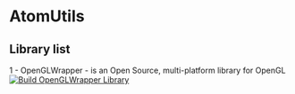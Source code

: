 # AtomUtils

## Library list

1 - OpenGLWrapper - is an Open Source, multi-platform library for OpenGL 
[![Build OpenGLWrapper Library](https://github.com/AtomOrganization/AtomUtils/actions/workflows/build_OpenGLWrapper.yaml/badge.svg)](https://github.com/AtomOrganization/AtomUtils/actions/workflows/build_OpenGLWrapper.yaml)